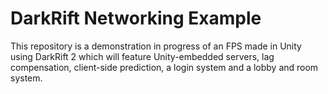 DarkRift Networking Example
==================

This repository is a demonstration in progress of an FPS made in Unity using DarkRift 2 which will
feature Unity-embedded servers, lag compensation, client-side prediction, a login system and a lobby and room system.